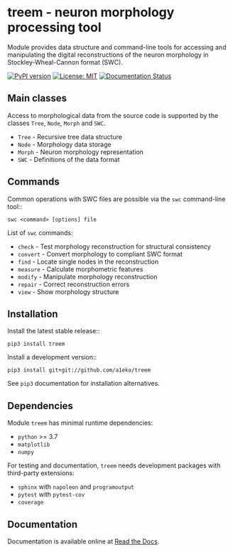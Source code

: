 
treem - neuron morphology processing tool
=========================================

Module provides data structure and command-line tools for accessing and
manipulating the digital reconstructions of the neuron morphology in
Stockley-Wheal-Cannon format (SWC).

[![PyPI version](https://badge.fury.io/py/treem.svg)](https://badge.fury.io/py/treem)
[![License: MIT](https://img.shields.io/badge/License-MIT-yellow.svg)](https://opensource.org/licenses/MIT)
[![Documentation Status](https://readthedocs.org/projects/treem/badge/?version=latest)](https://treem.readthedocs.io/en/latest/?badge=latest)


Main classes
------------

Access to morphological data from the source code is supported by the
classes ``Tree``, ``Node``, ``Morph`` and ``SWC``.

* ``Tree``   - Recursive tree data structure
* ``Node``   - Morphology data storage
* ``Morph``  - Neuron morphology representation
* ``SWC``    - Definitions of the data format


Commands
--------

Common operations with SWC files are possible via the ``swc`` command-line
tool::

    swc <command> [options] file

List of ``swc`` commands:

* ``check``    - Test morphology reconstruction for structural consistency
* ``convert``  - Convert morphology to compliant SWC format
* ``find``     - Locate single nodes in the reconstruction
* ``measure``  - Calculate morphometric features
* ``modify``   - Manipulate morphology reconstruction
* ``repair``   - Correct reconstruction errors
* ``view``     - Show morphology structure


Installation
------------

Install the latest stable release::

    pip3 install treem

Install a development version::

    pip3 install git+git://github.com/a1eko/treem

See ``pip3`` documentation for installation alternatives.


Dependencies
------------

Module ``treem`` has minimal runtime dependencies:

* ``python`` >= 3.7
* ``matplotlib``
* ``numpy``

For testing and documentation, ``treem`` needs development packages with
third-party extensions:

* ``sphinx`` with ``napoleon`` and ``programoutput``
* ``pytest`` with ``pytest-cov``
* ``coverage``


Documentation
-------------

Documentation is available online at [Read the Docs](https://treem.readthedocs.io/en/latest/).

